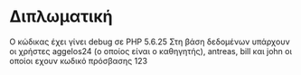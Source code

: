 # Διπλωματική

﻿Ο κώδικας έχει γίνει debug σε PHP 5.6.25
Στη βάση δεδομένων υπάρχουν οι χρήστες aggelos24 (ο οποίος είναι ο καθηγητής), antreas, bill και john οι οποίοι εχουν κωδικό πρόσβασης 123
